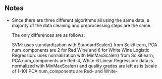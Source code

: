 ## Notes
- Since there are three different algorithms all using the same data, a majority of the data cleaning and preprocessing steps are the same.

  The only differences are as follows:

  SVM: uses standardization with StandardScaler() from Scikitlearn, PCA num_components are 2 for Red Wine and 6 for White Wine
  Logistic Regression: uses normalization with MinMaxScaler() from Scikitlearn, PCA num_components are Red-4, White-6
  Linear Regression: data is normalized with MinMaxScaler() and quality grades are left as is (scale of 1-10)
  PCA num_components are Red- and White- 
